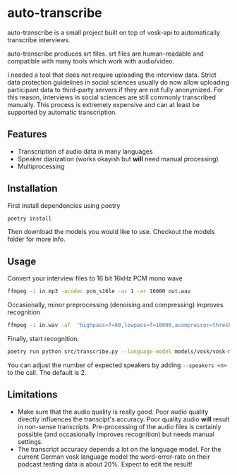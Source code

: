 # auto-transcribe

auto-transcribe is a small project built on top of vosk-api to automatically transcribe interviews.

auto-transcribe produces srt files. srt files are human-readable and compatible with many tools which work with audio/video.

I needed a tool that does not require uploading the interview data. Strict data protection guidelines in social sciences usually do now allow uploading participant data to third-party servers if they are not fully anonymized.
For this reason, interviews in social sciences are still commonly transcribed manually. This process is extremely expensive and can at least be supported by automatic transcription.

## Features

- Transcription of audio data in many languages
- Speaker diarization (works okayish but **will** need manual processing)
- Multiprocessing

## Installation

First install dependencies using poetry

```bash
poetry install
```

Then download the models you would like to use. Checkout the models folder for more info.

## Usage

Convert your interview files to 16 bit 16kHz PCM mono wave

```bash
ffmpeg -i in.mp3 -acodec pcm_s16le -ac 1 -ar 16000 out.wav
```

Occasionally, minor preprocessing (denoising and compressing) improves recognition

```bash
ffmpeg -i in.wav -af  "highpass=f=60,lowpass=f=10000,acompressor=threshold=-20dB:ratio=15:attack=0.01:release=0.01,volume=+15dB,afftdn=nf=-20" -acodec pcm_s16le -ac 1 -ar 16000 out.wav
```

Finally, start recognition.

```bash
poetry run python src/transcribe.py --language-model models/vosk/vosk-model-de-0.21 --speaker-model models/vosk/speaker-ident-0.4 --punctuation-model models/repunc/vosk-recasepunc-de-0.21/checkpoint in.wav
```

You can adjust the number of expected speakers by adding `--speakers <n>` to the call. The default is 2.

## Limitations

- Make sure that the audio quality is really good. Poor audio quality directly influences the transcipt's accuracy. Poor quality audio **will** result in non-sense transcripts. Pre-processing of the audio files is certainly possible (and occasionally improves recognition) but needs manual settings.
- The transcript accuracy depends a lot on the language model. For the current German vosk language model the word-error-rate on their podcast testing data is about 20%. Expect to edit the result!



